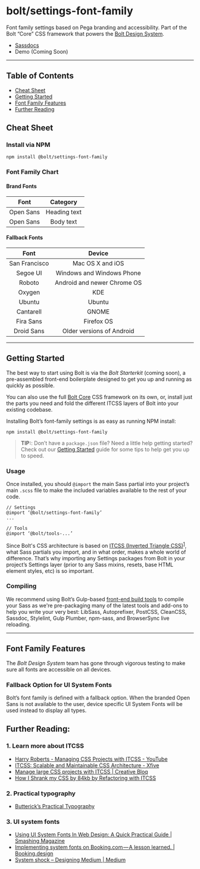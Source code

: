 # bolt/settings-font-family

Font family settings based on Pega branding and accessibility. Part of the Bolt “Core” CSS framework that powers the [Bolt Design System](https://www.boltdesignsystem.com).

- [Sassdocs](https://www.boltdesignsystem.com/docs/#settings:%20typography-variable-font-family)
- Demo (Coming Soon)

---

## Table of Contents

- [Cheat Sheet](#cheat-sheet)
- [Getting Started](#getting-started)
- [Font Family Features](#font-family-features)
- [Further Reading](#further-reading)

## Cheat Sheet

### Install via NPM

```
npm install @bolt/settings-font-family
```

### Font Family Chart

#### Brand Fonts

|   Font    |   Category   |
| :-------: | :----------: |
| Open Sans | Heading text |
| Open Sans |  Body text   |

#### Fallback Fonts

|     Font      |           Device            |
| :-----------: | :-------------------------: |
| San Francisco |      Mac OS X and iOS       |
|   Segoe UI    |  Windows and Windows Phone  |
|    Roboto     | Android and newer Chrome OS |
|    Oxygen     |             KDE             |
|    Ubuntu     |           Ubuntu            |
|   Cantarell   |            GNOME            |
|   Fira Sans   |         Firefox OS          |
|  Droid Sans   |  Older versions of Android  |

---

## Getting Started

The best way to start using Bolt is via the _Bolt Starterkit_ (coming soon), a pre-assembled front-end boilerplate designed to get you up and running as quickly as possible.

You can also use the full [Bolt Core](https://www.npmjs.com/package/@bolt/core) CSS framework on its own, or, install just the parts you need and fold the different ITCSS layers of Bolt into your existing codebase.

Installing Bolt’s font-family settings is as easy as running NPM install:

```
npm install @bolt/settings-font-family
```

> **TIP:**: Don’t have a `package.json` file? Need a little help getting started? Check out our [Getting Started](https://www.boltdesignsystem.com/getting-started) guide for some tips to help get you up to speed.

### Usage

Once installed, you should `@import` the main Sass partial into your project’s main `.scss` file to make the included variables available to the rest of your code.

```
// Settings
@import ‘@bolt/settings-font-family’
...

// Tools
@import ‘@bolt/tools-...’
```

Since Bolt's CSS architecture is based on [ITCSS (Inverted Triangle CSS)](http://www.creativebloq.com/web-design/manage-large-css-projects-itcss-101517528)<sup>[1](#1-learn-more-about-itcss)</sup>, what Sass partials you import, and in what order, makes a whole world of difference. That’s why importing any Settings packages from Bolt in your project’s Settings layer (prior to any Sass mixins, resets, base HTML element styles, etc) is so important.

### Compiling

We recommend using Bolt’s Gulp-based [front-end build tools](https://www.npmjs.com/package/@bolt/build-tools) to compile your Sass as we're pre-packaging many of the latest tools and add-ons to help you write your very best: LibSass, Autoprefixer, PostCSS, CleanCSS, Sassdoc, Stylelint, Gulp Plumber, npm-sass, and BrowserSync live reloading.

---

## Font Family Features

The _Bolt Design System_ team has gone through vigorous testing to make sure all fonts are accessible on all devices.

### Fallback Option for UI System Fonts

Bolt’s font family is defined with a fallback option. When the branded Open Sans is not available to the user, device specific UI System Fonts will be used instead to display all types.

## Further Reading:

### 1. Learn more about ITCSS

- [Harry Roberts - Managing CSS Projects with ITCSS - YouTube](https://www.youtube.com/watch?v=1OKZOV-iLj4)
- [ITCSS: Scalable and Maintainable CSS Architecture - Xfive](https://www.xfive.co/blog/itcss-scalable-maintainable-css-architecture/)
- [Manage large CSS projects with ITCSS | Creative Bloq](http://www.creativebloq.com/web-design/manage-large-css-projects-itcss-101517528)
- [How I Shrank my CSS by 84kb by Refactoring with ITCSS](https://medium.com/@jordankoschei/how-i-shrank-my-css-by-84kb-by-refactoring-with-itcss-2e8dafee123a)

### 2. Practical typography

- [Butterick’s Practical Typography](http://practicaltypography.com/)

### 3. UI system fonts

- [Using UI System Fonts In Web Design: A Quick Practical Guide | Smashing Magazine](https://www.smashingmagazine.com/2015/11/using-system-ui-fonts-practical-guide/)
- [Implementing system fonts on Booking.com — A lesson learned. | Booking.design](https://booking.design/implementing-system-fonts-on-booking-com-a-lesson-learned-bdc984df627f)
- [System shock – Designing Medium | Medium](https://medium.design/system-shock-6b1dc6d6596f)
